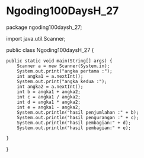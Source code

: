 # Ngoding100DaysH_27

package ngoding100daysh_27;

import java.util.Scanner;


public class Ngoding100daysH_27 {

   
    public static void main(String[] args) {
        Scanner a = new Scanner(System.in);
        System.out.print("angka pertama :");
        int angka1 = a.nextInt();
        System.out.print("angka kedua :");
        int angka2 = a.nextInt();
        int b = angka1 + angka2;
        int c = angka1 / angka2;
        int d = angka1 * angka2;
        int e = angka1 - angka2;
        System.out.println("hasil penjumlahan :" + b);
        System.out.println("hasil pengurangan :" + c);
        System.out.println("hasil pembagian:" + d);
        System.out.println("hasil pembagian:" + e);

    }

}

    
    

